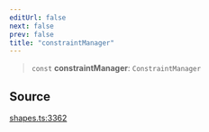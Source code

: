```yaml
---
editUrl: false
next: false
prev: false
title: "constraintManager"
---
```


> `const` **constraintManager**: `ConstraintManager`

## Source

[shapes.ts:3362](https://github.com/dgmjs/dgmjs/blob/main/packages/core/src/shapes.ts#L3362)
